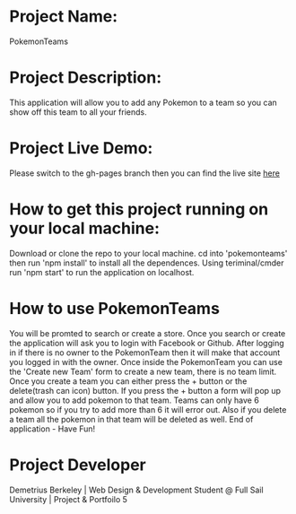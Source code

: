 # Project Name:
PokemonTeams
# Project Description:
This application will allow you to add any Pokemon to a team so you can show off this team to all your friends.

# Project Live Demo:
Please switch to the gh-pages branch then you can find the live site [here](https://Demetrius-B.github.io/Pokemon-Teams/)

# How to get this project running on your local machine:
Download or clone the repo to your local machine. cd into 'pokemonteams' then run 'npm install' to install all the dependences.
Using teriminal/cmder run 'npm start' to run the application on localhost.

# How to use PokemonTeams
You will be promted to search or create a store. Once you search or create the application will ask you to login with Facebook or Github.
After logging in if there is no owner to the PokemonTeam then it will make that account you logged in with the owner.
Once inside the PokemonTeam you can use the 'Create new Team' form to create a new team, there is no team limit. 
Once you create a team you can either press the + button or the delete(trash can icon) button. If you press the + button a form will pop up and allow you to add pokemon to that team.
Teams can only have 6 pokemon so if you try to add more than 6 it will error out. Also if you delete a team all the pokemon in that team will be deleted as well.
End of application - Have Fun!

# Project Developer
Demetrius Berkeley | Web Design & Development Student @ Full Sail University | Project & Portfoilo 5
